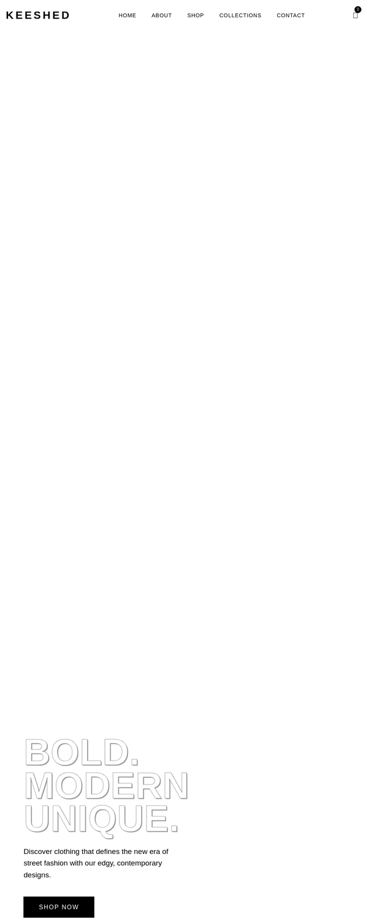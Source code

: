
<html lang="en">
<head>
  <meta charset="UTF-8">
  <meta name="description" content="Keeshed - Modern Clothing Brand with edgy, contemporary aesthetics and striking high-contrast design.">
  <meta name="viewport" content="width=device-width, initial-scale=1">
  <title>Keeshed - Modern Clothing Brand</title>
  <!-- Google Fonts for blocky typography -->
  <link href="https://fonts.googleapis.com/css2?family=Anton&family=Rubik:wght@400;500;700&display=swap" rel="stylesheet">
  <style>
    :root {
      --black: #000000;
      --white: #FFFFFF;
      --dark-gray: #333333;
      --light-gray: #EEEEEE;
      --transition: all 0.3s ease;
      --shadow: rgba(0,0,0,0.2);
    }
    * {
      box-sizing: border-box;
      margin: 0;
      padding: 0;
    }
    body, html {
      margin: 0;
      padding: 0;
      font-family: 'Rubik', sans-serif;
      background-color: var(--white);
      color: var(--black);
      line-height: 1.6;
      overflow-x: hidden;
    }
    h1, h2, h3 {
      font-family: 'Anton', sans-serif;
      text-transform: uppercase;
      letter-spacing: 1px;
    }
    .block-text {
      -webkit-text-stroke: 1px var(--black);
      color: var(--white);
      text-shadow: 2px 2px 0 var(--black);
    }
    a {
      text-decoration: none;
      color: inherit;
    }
    .container {
      max-width: 1600px;
      margin: 0 auto;
      padding: 0 20px;
    }
    /* Header Styles */
    header {
      height: 80px;
      position: fixed;
      width: 100%;
      top: 0;
      z-index: 100;
      background-color: rgba(255, 255, 255, 0.9);
      backdrop-filter: blur(10px);
      transition: var(--transition);
    }
    nav {
      display: flex;
      justify-content: space-between;
      align-items: center;
      height: 100%;
    }
    .logo {
      font-size: 28px;
      font-weight: bold;
      letter-spacing: 5px;
      text-transform: uppercase;
    }
    .nav-links {
      display: flex;
      gap: 40px;
    }
    .nav-links a {
      position: relative;
      font-weight: 500;
      text-transform: uppercase;
      letter-spacing: 1px;
      font-size: 14px;
    }
    .nav-links a::after {
      content: '';
      position: absolute;
      bottom: -5px;
      left: 0;
      width: 0;
      height: 2px;
      background-color: var(--black);
      transition: var(--transition);
    }
    .nav-links a:hover::after {
      width: 100%;
    }
    .cart-icon {
      position: relative;
      font-size: 20px;
    }
    .cart-count {
      position: absolute;
      top: -8px;
      right: -8px;
      background-color: var(--black);
      color: var(--white);
      border-radius: 50%;
      width: 18px;
      height: 18px;
      display: flex;
      align-items: center;
      justify-content: center;
      font-size: 10px;
    }
    /* Hero Section */
    .hero {
      height: 100vh;
      position: relative;
      overflow: hidden;
      display: flex;
      align-items: center;
      margin-top: 80px;
    }
    .hero-bg {
      position: absolute;
      top: 0;
      left: 0;
      width: 100%;
      height: 100%;
      background-color: var(--light-gray);
      z-index: -1;
    }
    .hero-content {
      width: 100%;
      display: flex;
      flex-direction: column;
      align-items: flex-start;
      padding-left: 10%;
    }
    .hero h1 {
      font-size: clamp(3rem, 10vw, 8rem);
      line-height: 0.9;
      margin-bottom: 20px;
    }
    .hero p {
      font-size: clamp(1rem, 2vw, 1.5rem);
      max-width: 500px;
      margin-bottom: 40px;
    }
    .cta-button {
      background-color: var(--black);
      color: var(--white);
      border: none;
      padding: 15px 40px;
      font-size: 16px;
      font-weight: 500;
      text-transform: uppercase;
      letter-spacing: 2px;
      cursor: pointer;
      transition: var(--transition);
    }
    .cta-button:hover {
      background-color: var(--dark-gray);
      transform: translateY(-3px);
    }
    /* Featured Collections */
    .featured {
      padding: 100px 0;
    }
    .section-title {
      font-size: clamp(2rem, 5vw, 4rem);
      margin-bottom: 60px;
      text-align: center;
    }
    .collection-grid {
      display: grid;
      grid-template-columns: repeat(auto-fit, minmax(300px, 1fr));
      gap: 40px;
    }
    .collection-card {
      position: relative;
      overflow: hidden;
      height: 400px;
    }
    .collection-img {
      width: 100%;
      height: 100%;
      background-color: var(--dark-gray);
      transition: var(--transition);
    }
    .collection-title {
      position: absolute;
      bottom: 0;
      left: 0;
      width: 100%;
      padding: 20px;
      background-color: rgba(0, 0, 0, 0.7);
      color: var(--white);
      transform: translateY(100%);
      transition: var(--transition);
    }
    .collection-card:hover .collection-img {
      transform: scale(1.05);
    }
    .collection-card:hover .collection-title {
      transform: translateY(0);
    }
    /* About Section */
    .about {
      padding: 100px 0;
      background-color: var(--light-gray);
    }
    .about-content {
      display: grid;
      grid-template-columns: repeat(auto-fit, minmax(400px, 1fr));
      gap: 60px;
      align-items: center;
    }
    .about-img {
      width: 100%;
      height: 500px;
      background-color: var(--dark-gray);
    }
    .about-text h2 {
      font-size: clamp(2rem, 5vw, 3rem);
      margin-bottom: 30px;
    }
    .about-text p {
      font-size: 18px;
      line-height: 1.8;
      margin-bottom: 20px;
    }
    /* Instagram Section */
    .instagram {
      padding: 100px 0;
    }
    .insta-grid {
      display: grid;
      grid-template-columns: repeat(auto-fit, minmax(250px, 1fr));
      gap: 20px;
    }
    .insta-item {
      height: 250px;
      background-color: var(--dark-gray);
      position: relative;
      overflow: hidden;
    }
    .insta-overlay {
      position: absolute;
      top: 0;
      left: 0;
      width: 100%;
      height: 100%;
      background-color: rgba(0, 0, 0, 0.5);
      display: flex;
      align-items: center;
      justify-content: center;
      opacity: 0;
      transition: var(--transition);
    }
    .insta-icon {
      color: var(--white);
      font-size: 30px;
    }
    .insta-item:hover .insta-overlay {
      opacity: 1;
    }
    /* Newsletter */
    .newsletter {
      padding: 80px 0;
      background-color: var(--black);
      color: var(--white);
      text-align: center;
    }
    .newsletter h2 {
      font-size: clamp(1.5rem, 3vw, 2.5rem);
      margin-bottom: 20px;
    }
    .newsletter p {
      max-width: 600px;
      margin: 0 auto 30px;
      font-size: 18px;
    }
    .newsletter-form {
      display: flex;
      max-width: 500px;
      margin: 0 auto;
    }
    .newsletter-input {
      flex: 1;
      padding: 15px;
      border: none;
      font-size: 16px;
    }
    .newsletter-button {
      background-color: var(--white);
      color: var(--black);
      border: none;
      padding: 0 30px;
      font-weight: 500;
      text-transform: uppercase;
      letter-spacing: 1px;
      cursor: pointer;
    }
    /* Footer */
    footer {
      background-color: var(--light-gray);
      padding: 80px 0 40px;
    }
    .footer-content {
      display: grid;
      grid-template-columns: repeat(auto-fit, minmax(200px, 1fr));
      gap: 40px;
      margin-bottom: 60px;
    }
    .footer-column h3 {
      margin-bottom: 20px;
      font-size: 18px;
    }
    .footer-column ul {
      list-style: none;
    }
    .footer-column ul li {
      margin-bottom: 10px;
    }
    .footer-column ul li a {
      opacity: 0.7;
      transition: var(--transition);
    }
    .footer-column ul li a:hover {
      opacity: 1;
    }
    .social-links {
      display: flex;
      gap: 20px;
    }
    .social-link {
      width: 40px;
      height: 40px;
      background-color: var(--black);
      color: var(--white);
      border-radius: 50%;
      display: flex;
      align-items: center;
      justify-content: center;
      transition: var(--transition);
    }
    .social-link:hover {
      transform: translateY(-3px);
    }
    .copyright {
      text-align: center;
      padding-top: 40px;
      border-top: 1px solid var(--dark-gray);
      opacity: 0.7;
    }
    /* Custom cursor */
    .cursor {
      width: 20px;
      height: 20px;
      border: 2px solid var(--black);
      border-radius: 50%;
      position: fixed;
      pointer-events: none;
      z-index: 9999;
      transition: transform 0.2s ease;
      transform: translate(-50%, -50%);
      display: none;
    }
    .cursor-follower {
      width: 8px;
      height: 8px;
      background-color: var(--black);
      border-radius: 50%;
      position: fixed;
      pointer-events: none;
      z-index: 9999;
      transition: transform 0.1s ease;
      transform: translate(-50%, -50%);
      display: none;
    }
    /* Animations */
    @keyframes fadeUp {
      from {
        opacity: 0;
        transform: translateY(20px);
      }
      to {
        opacity: 1;
        transform: translateY(0);
      }
    }
    .fade-up {
      animation: fadeUp 0.8s ease forwards;
    }
    .delay-1 {
      animation-delay: 0.2s;
    }
    .delay-2 {
      animation-delay: 0.4s;
    }
    .delay-3 {
      animation-delay: 0.6s;
    }
    /* Responsive Styles */
    @media (max-width: 1024px) {
      .cursor, .cursor-follower {
        display: none !important;
      }
    }
    @media (max-width: 768px) {
      .nav-links {
        display: none;
      }
      .hero-content {
        padding-left: 5%;
      }
      .collection-grid, .footer-content {
        grid-template-columns: repeat(auto-fit, minmax(250px, 1fr));
      }
      .about-content {
        grid-template-columns: 1fr;
      }
      .newsletter-form {
        flex-direction: column;
        width: 90%;
      }
      .newsletter-input, .newsletter-button {
        width: 100%;
        margin-bottom: 10px;
      }
    }
    @media (max-width: 480px) {
      .logo {
        font-size: 20px;
      }
      .section-title {
        margin-bottom: 40px;
      }
      .collection-grid {
        grid-template-columns: 1fr;
      }
      .insta-grid {
        grid-template-columns: repeat(2, 1fr);
      }
    }
  </style>
</head>
<body>
  <div class="cursor"></div>
  <div class="cursor-follower"></div>

  <header>
    <div class="container">
      <nav>
        <div class="logo">KEESHED</div>
        <div class="nav-links">
          <a href="index.html">Home</a>
          <a href="about.html">About</a>
          <a href="shop.html">Shop</a>
          <a href="collections.html">Collections</a>
          <a href="contact.html">Contact</a>
        </div>
        <div class="cart-icon">
          <span>🛒</span>
          <div class="cart-count">0</div>
        </div>
      </nav>
    </div>
  </header>

  <main>
    <!-- Hero Section -->
    <section class="hero">
      <div class="hero-bg"></div>
      <div class="container">
        <div class="hero-content">
          <h1 class="block-text fade-up">BOLD.<br>MODERN.<br>UNIQUE.</h1>
          <p class="fade-up delay-1">Discover clothing that defines the new era of street fashion with our edgy, contemporary designs.</p>
          <a href="shop.html" class="cta-button fade-up delay-2">Shop Now</a>
        </div>
      </div>
    </section>

    <!-- Featured Collections -->
    <section class="featured">
      <div class="container">
        <h2 class="section-title">Featured Collections</h2>
        <div class="collection-grid">
          <div class="collection-card">
            <div class="collection-img"></div>
            <div class="collection-title">
              <h3>SUMMER 2025</h3>
            </div>
          </div>
          <div class="collection-card">
            <div class="collection-img"></div>
            <div class="collection-title">
              <h3>ESSENTIALS</h3>
            </div>
          </div>
          <div class="collection-card">
            <div class="collection-img"></div>
            <div class="collection-title">
              <h3>LIMITED EDITION</h3>
            </div>
          </div>
        </div>
      </div>
    </section>

    <!-- About Section -->
    <section class="about">
      <div class="container">
        <div class="about-content">
          <div class="about-img"></div>
          <div class="about-text">
            <h2>OUR STORY</h2>
            <p>Founded in 2023, KEESHED emerged from a vision to challenge conventional fashion norms. We combine striking visual design with premium quality materials to create clothing that makes a statement.</p>
            <p>Our designs embrace the unconventional, the bold, and the unapologetic. Every piece tells a story of individuality and self-expression, designed for those who dare to stand out.</p>
            <a href="about.html" class="cta-button">Learn More</a>
          </div>
        </div>
      </div>
    </section>

    <!-- Instagram Feed -->
    <section class="instagram">
      <div class="container">
        <h2 class="section-title">Follow Our Style</h2>
        <div class="insta-grid">
          <div class="insta-item">
            <div class="insta-overlay">
              <div class="insta-icon">📷</div>
            </div>
          </div>
          <div class="insta-item">
            <div class="insta-overlay">
              <div class="insta-icon">📷</div>
            </div>
          </div>
          <div class="insta-item">
            <div class="insta-overlay">
              <div class="insta-icon">📷</div>
            </div>
          </div>
          <div class="insta-item">
            <div class="insta-overlay">
              <div class="insta-icon">📷</div>
            </div>
          </div>
          <div class="insta-item">
            <div class="insta-overlay">
              <div class="insta-icon">📷</div>
            </div>
          </div>
          <div class="insta-item">
            <div class="insta-overlay">
              <div class="insta-icon">📷</div>
            </div>
          </div>
        </div>
      </div>
    </section>

    <!-- Newsletter -->
    <section class="newsletter">
      <div class="container">
        <h2>JOIN THE MOVEMENT</h2>
        <p>Subscribe to our newsletter for exclusive offers, new arrivals, and fashion inspiration delivered straight to your inbox.</p>
        <div class="newsletter-form">
          <input type="email" placeholder="Enter your email" class="newsletter-input">
          <button class="newsletter-button">Subscribe</button>
        </div>
      </div>
    </section>
  </main>

  <footer>
    <div class="container">
      <div class="footer-content">
        <div class="footer-column">
          <h3>SHOP</h3>
          <ul>
            <li><a href="shop.html#new-arrivals">New Arrivals</a></li>
            <li><a href="shop.html#best-sellers">Best Sellers</a></li>
            <li><a href="shop.html#sales">Sales</a></li>
            <li><a href="collections.html">Collections</a></li>
          </ul>
        </div>
        <div class="footer-column">
          <h3>HELP</h3>
          <ul>
            <li><a href="support.html#shipping">Shipping</a></li>
            <li><a href="support.html#returns">Returns & Exchanges</a></li>
            <li><a href="support.html#sizing">Sizing Guide</a></li>
            <li><a href="contact.html">Contact Us</a></li>
          </ul>
        </div>
        <div class="footer-column">
          <h3>ABOUT</h3>
          <ul>
            <li><a href="about.html#our-story">Our Story</a></li>
            <li><a href="about.html#sustainability">Sustainability</a></li>
            <li><a href="about.html#careers">Careers</a></li>
          </ul>
        </div>
        <div class="footer-column">
          <h3>CONNECT</h3>
          <div class="social-links">
            <a href="#" class="social-link">IG</a>
            <a href="#" class="social-link">FB</a>
            <a href="#" class="social-link">TW</a>
            <a href="#" class="social-link">YT</a>
          </div>
        </div>
      </div>
      <div class="copyright">
        &copy; 2025 KEESHED. All Rights Reserved.
      </div>
    </div>
  </footer>

  <!-- Scripts -->
  <script>
    // Custom cursor effect
    document.addEventListener('DOMContentLoaded', function() {
      const cursor = document.querySelector('.cursor');
      const cursorFollower = document.querySelector('.cursor-follower');
      
      if (window.innerWidth > 1024) {
        cursor.style.display = 'block';
        cursorFollower.style.display = 'block';
        
        document.addEventListener('mousemove', function(e) {
          cursor.style.left = e.clientX + 'px';
          cursor.style.top = e.clientY + 'px';
          
          setTimeout(function() {
            cursorFollower.style.left = e.clientX + 'px';
            cursorFollower.style.top = e.clientY + 'px';
          }, 50);
        });
        
        // Change cursor on hoverable elements
        const hoverables = document.querySelectorAll('a, button, .collection-card, .insta-item');
        hoverables.forEach(function(hoverable) {
          hoverable.addEventListener('mouseenter', function() {
            cursor.style.transform = 'translate(-50%, -50%) scale(1.5)';
            cursorFollower.style.opacity = '0.5';
          });
          hoverable.addEventListener('mouseleave', function() {
            cursor.style.transform = 'translate(-50%, -50%) scale(1)';
            cursorFollower.style.opacity = '1';
          });
        });
      }
      
      // Parallax effect on scroll
      window.addEventListener('scroll', function() {
        const scrolled = window.scrollY;
        const heroContent = document.querySelector('.hero-content');
        heroContent.style.transform = `translateY(${scrolled * 0.3}px)`;
      });
    });
  </script>
</body>
</html>
